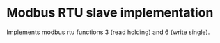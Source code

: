 Modbus RTU slave implementation
===============================

Implements modbus rtu functions 3 (read holding) and 6 (write single).
